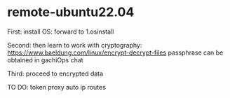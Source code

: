 # remote-ubuntu22.04
First:
install OS:
forward to 1.osinstall

Second:
then learn to work with cryptography:
https://www.baeldung.com/linux/encrypt-decrypt-files
passphrase can be obtained in gachiOps chat	

Third: proceed to encrypted data

TO DO:
token proxy
auto ip routes

